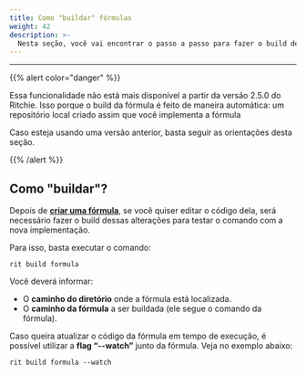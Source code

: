 ```yaml
---
title: Como "buildar" fórmulas
weight: 42
description: >-
  Nesta seção, você vai encontrar o passo a passo para fazer o build de fórmulas no Ritchie.
---
```


---

{{% alert color="danger" %}}

Essa funcionalidade não está mais disponível a partir da versão 2.5.0 do Ritchie. Isso porque o build da fórmula é feito de maneira automática: um repositório local criado assim que você implementa a fórmula

Caso esteja usando uma versão anterior, basta seguir as orientações desta seção. 

{{% /alert %}}

## Como "buildar"?

Depois de [**criar uma fórmula**](como-criar-formulas),  se você quiser editar o código dela, será necessário fazer o build dessas alterações para testar o comando com a nova implementação. 

Para isso, basta executar o comando:  

```text
rit build formula
```

Você deverá informar: 

* O **caminho  do diretório** onde a fórmula está localizada.
* O **caminho da fórmula** a ser buildada \(ele segue o comando da fórmula\). 

Caso queira atualizar o código da fórmula em tempo de execução, é possível utilizar a **flag “--watch”** junto da fórmula. Veja no exemplo abaixo:   


```text
rit build formula --watch
```
